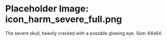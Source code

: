 # Placeholder Image: icon_harm_severe_full.png
The severe skull, heavily cracked with a possible glowing eye. Size: 64x64.
